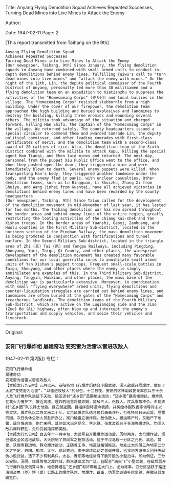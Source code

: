 Title: Anyang Flying Demolition Squad Achieves Repeated Successes, Turning Dead Mines into Live Mines to Attack the Enemy

Author:

Date: 1947-02-11
Page: 2

[This report transmitted from Taihang on the 9th]

    Anyang Flying Demolition Squad
    Achieves Repeated Successes
    Turning Dead Mines into Live Mines to Attack the Enemy
    [Our newspaper, Taihang, 9th] Since January, the flying demolition squads in Anyang have combined with small armed units to conduct in-depth demolitions behind enemy lines, fulfilling Taiwu's call to "turn dead mines into live mines" and "attack the enemy with mines." On the night of the 12th, Lin, the deputy political commissar of the Fourth District of Anyang, personally led more than 30 militiamen and a flying demolition team on an expedition to Xiatianzhu to suppress the activities of the "Homecoming Corps" (还乡团) and local bullies in the village. The "Homecoming Corps" resisted stubbornly from a high building. Under the cover of our firepower, the demolition team approached the high building and buried explosives and landmines to destroy the building, killing three enemies and wounding several others. The militia took advantage of the situation and charged forward, killing Han Shifu, the captain of the "Homecoming Corps" in the village. We returned safely. The county headquarters issued a special circular to commend them and awarded Comrade Lin, the deputy political commissar, and other leading comrades with first-class certificates of merit, and the demolition team with a second-class award of 20 catties of rice. Also, the demolition team of the Sixth District combined with the militia to attack Xupu, killing the special agent Han Tianqi, and then laid mines and returned. The next day, personnel from the puppet Xiu Public Office went to the office, and when they pushed open the door, they triggered a mine and were immediately blown to death. Several enemy puppets were killed. When transporting Han's body, they triggered another landmine under the body, and the enemy fled in panic, with unclear casualties. Other demolition teams, such as Lu Bingquan, Li Shuizhu, Zhang Xi from Shuiye, and Wang Jinhai from Guantai, have all achieved victories in demolitions behind enemy lines and have been rewarded by the county headquarters.
    [Our newspaper, Taihang, 9th] Since Taiwu called for the development of the demolition movement in mid-November of last year, it has lasted for two months. The Taihang demolition war has now spread throughout the border areas and behind enemy lines of the entire region, greatly restricting the looting activities of the Chiang Kai-shek and Yan Xishan troops. In the border areas of Yuanshi, Gaoyi, Zanhuang, and Huolu counties in the First Military Sub-district, located in the northern section of the Pinghan Railway, the mass demolition movement is being promoted in conjunction with fortifications and tunnel warfare. In the Second Military Sub-district, located in the triangle area of Zhi (县) Tai (原) and Tongpu Railways, including Pingding, Shouyang, Yuci, Taigu, Qi County, and other places, the widespread development of the demolition movement has created many favorable conditions for our local guerrilla corps to annihilate small armed units of Yan Xishan's puppet troops. Frequent small-scale battles in Taigu, Shouyang, and other places where the enemy is simply annihilated are examples of this. In the Third Military Sub-district, Anyang, Tangyin, Huixian, and other places, the mass base of the demolition war is particularly extensive. Moreover, in coordination with small "flying everywhere" armed units, flying demolitions and counter-liquidation struggles are carried out behind enemy lines, and landmines are often buried at the gates of the "Homecoming Corps" and treacherous landlords. The demolition teams of the Fourth Military Sub-district, which are active on the Luqianqing side and the Jiao (Zuo) Bo (Ai) highway, often blow up and intercept the enemy's transportation and supply vehicles, and seize their vehicles and livestock.



<hr /> 

Original: 


### 安阳飞行爆炸组  屡建奇功  变死雷为活雷以雷进攻敌人

1947-02-11
第2版()
专栏：

    安阳飞行爆炸组
    屡建奇功
    变死雷为活雷以雷进攻敌人
    【本报太行九日电】元月以来，安阳各地飞行爆炸组结合小股武装，深入敌后开展爆炸，做到了太武“变死雷为活雷”，“以雷进攻敌人”的号召。十二日夜，安阳四区林副政委亲率民兵三十余人及飞行爆炸队远征下天助，镇压该村“还乡团”恶霸地主活动；“还乡团”据高楼顽抗，爆炸队在我火力掩护下，接近高楼，埋炸药地雷将楼炸毁，毙敌三人，伤数人。民兵乘势冲杀，击毙该村“还乡团”队长韩士付后。我安然返回。县指挥部特通令表扬，并奖给林副政委等领导同志以一等奖状，爆炸队以二等奖米二十斤。又六区爆炸队结合民兵袭击许朴，打死特务韩天起后，埋雷而回。次日伪休公所人员赴所办公，推门触雷立被炸毙，敌伪数人，搬运韩尸时，又触尸下地雷，敌仓惶逃命，伤亡未明。其他如水冶吕炳全、李水珠、张喜及观台王金海等爆炸队，均深入敌后爆炸获胜，先后受县指挥部奖励。
    【本报太行九日电】自去年十一月中旬，太武号召开展爆炸运动后，历时两月。太行爆炸战，现已遍及全区边地敌后，大大限制了蒋阎军之抢掠活动。位于平汉北段一分区之元氏、高邑、赞皇、获鹿等县边地，群众爆炸运动，正随着工事、地道战相辅推进。地处止太同蒲三角地带二分区之平定、寿阳、榆次、太谷、祁县等地，由于爆炸运动之普遍开展，给我地方游击兵团歼灭阎伪小股武装，造下不少有利条件。太谷、寿阳等地经常有干脆歼敌的小型战斗，即为例证。三分区安阳、汤阴、辉县等地之爆炸战，群众基础尤为广泛。且配合“满天飞”小型武装，在敌后展开飞行爆炸及反倒算斗争，地雷掩埋在“还乡团”和奸霸地主大门上，尤为常事。四分区活跃于路迁清侧及焦（作）博（爱）公路上的爆炸队时，常爆炸、截击，伪军之运输补给车辆，并缴获其车辆牲口。

